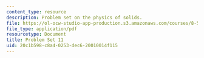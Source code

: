 ```yaml
---
content_type: resource
description: Problem set on the physics of solids.
file: https://ol-ocw-studio-app-production.s3.amazonaws.com/courses/8-512-theory-of-solids-ii-spring-2009/20c1b598c8a40253dec620010014f115_MIT8_512s09_pset11.pdf
file_type: application/pdf
resourcetype: Document
title: Problem Set 11
uid: 20c1b598-c8a4-0253-dec6-20010014f115
---
```

